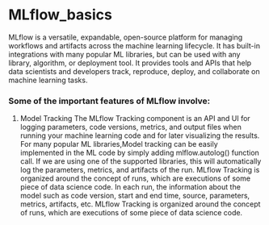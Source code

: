 # MLflow_basics
MLflow is a versatile, expandable, open-source platform for managing workflows and artifacts across the machine learning lifecycle. It has built-in integrations with many popular ML libraries, but can be used with any library, algorithm, or deployment tool. It provides tools and APIs that help data scientists and developers track, reproduce, deploy, and collaborate on machine learning tasks.

### Some of the important features of MLflow involve:
1. Model Tracking 
The MLflow Tracking component is an API and UI for logging parameters, code versions, metrics, and output files when running your machine learning code and for later visualizing the results. For many popular ML libraries,Model tracking can be easily implemented in the ML code by simply adding mlflow.autolog() function call. If we are using one of the supported libraries, this will automatically log the parameters, metrics, and artifacts of the run. 
MLflow Tracking is organized around the concept of runs, which are executions of some piece of data science code. In each run, the information about the model such as code version, start and end time, source, parameters, metrics, artifacts, etc. MLflow Tracking is organized around the concept of runs, which are executions of some piece of data science code.

              
